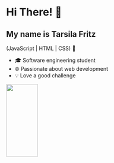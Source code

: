 <h1>Hi There! 👋</h1>

## My name is Tarsila Fritz
(JavaScript | HTML | CSS) 🚀
- 🎓 Software engineering student
- 🌐 Passionate about web development
- 💡 Love a good challenge

<div align="left">
  <img width="41%" height="195px" src="https://github-readme-stats.vercel.app/api/top-langs/?username=Tarsila-Fritz&layout=compact&hide_border=true&title_color=8f00ff&text_color=ffffff&bg_color=0d1117" />
</div>
